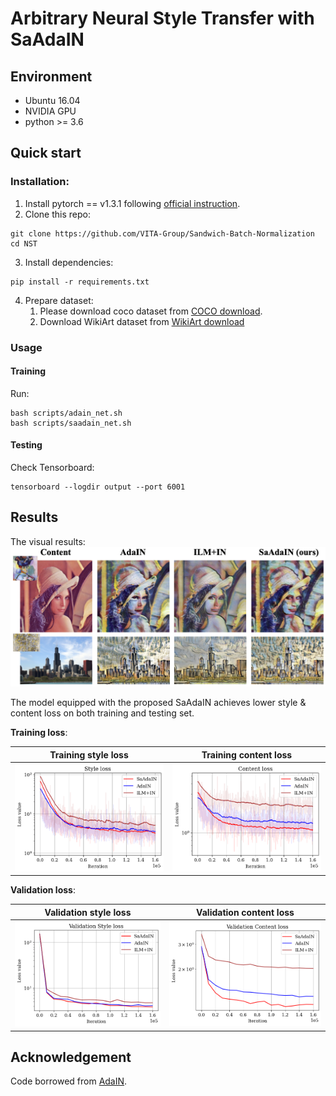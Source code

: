 # Arbitrary Neural Style Transfer with SaAdaIN

## Environment
* Ubuntu 16.04
* NVIDIA GPU
* python >= 3.6
## Quick start
### Installation:
1. Install pytorch == v1.3.1 following [official instruction](https://pytorch.org/).
2. Clone this repo:
```shell
git clone https://github.com/VITA-Group/Sandwich-Batch-Normalization
cd NST
```
3. Install dependencies:
```shell
pip install -r requirements.txt
```
4. Prepare dataset:
    1. Please download coco dataset from [COCO download](http://cocodataset.org/#download).
    2. Download WikiArt dataset from [WikiArt download](https://www.kaggle.com/c/painter-by-numbers/data)

### Usage
#### Training
Run:
```shell
bash scripts/adain_net.sh
bash scripts/saadain_net.sh
```

#### Testing
Check Tensorboard:
```shell
tensorboard --logdir output --port 6001
```

## Results
The visual results:
![style images](../imgs/style_image.png)

The model equipped with the proposed SaAdaIN achieves lower style & content loss on both training and testing set.

**Training loss**:

Training style loss            |  Training content loss
:-------------------------:|:-------------------------:
![st](../imgs/st_losses.png)  |  ![ct](../imgs/ct_losses.png)

**Validation loss**:

Validation style loss            | Validation content loss
:-------------------------:|:-------------------------:
![val_st](../imgs/val_st_losses.png)  |  ![val_ct](../imgs/val_ct_losses.png)

## Acknowledgement
Code borrowed from [AdaIN](https://github.com/naoto0804/pytorch-AdaIN).

